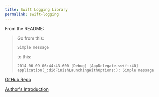 ```yaml
---
title: Swift Logging Library
permalink: swift-logging
---
```


From the README: 
> Go from this:
>
> `Simple message`
>
> to this:
>
> `2014-06-09 06:44:43.600 [Debug] [AppDelegate.swift:40] application(_:didFinishLaunchingWithOptions:): Simple message`



[GitHub Repo](https://github.com/DaveWoodCom/XCGLogger)

[Author's Introduction](http://www.cerebralgardens.com/blog/entry/2014/06/09/the-first-essential-swift-3rd-party-library-to-include-in-your-project)

